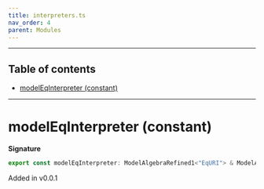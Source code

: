 ```yaml
---
title: interpreters.ts
nav_order: 4
parent: Modules
---
```


---

<h2 class="text-delta">Table of contents</h2>

- [modelEqInterpreter (constant)](#modeleqinterpreter-constant)

---

# modelEqInterpreter (constant)

**Signature**

```ts
export const modelEqInterpreter: ModelAlgebraRefined1<"EqURI"> & ModelAlgebraNewtype1<"EqURI"> & ModelAlgebraUnknown1<"EqURI"> & ModelAlgebraPrimitive1<"EqURI"> & ModelAlgebraIntersection1<"EqURI"> & ModelAlgebraObject1<"EqURI"> & ModelAlgebraTaggedUnions1<"EqURI"> & ModelAlgebraRecursive1<"EqURI"> & ModelAlgebraStrMap1<"EqURI"> & ModelAlgebraSet1<"EqURI"> & ModelAlgebraTerm1<"EqURI"> = ...
```

Added in v0.0.1

